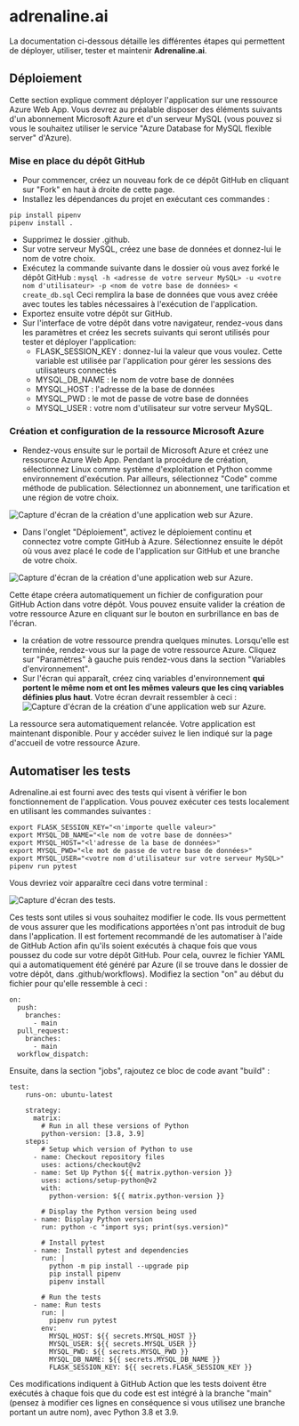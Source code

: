 # adrenaline.ai

La documentation ci-dessous détaille les différentes étapes qui permettent de déployer, utiliser, tester et maintenir **Adrenaline.ai**.

## Déploiement

Cette section explique comment déployer l'application sur une ressource Azure Web App. Vous devrez au préalable disposer des éléments suivants d'un abonnement Microsoft Azure et d'un serveur MySQL (vous pouvez si vous le souhaitez utiliser le service "Azure Database for MySQL flexible server" d'Azure).

### Mise en place du dépôt GitHub
- Pour commencer, créez un nouveau fork de ce dépôt GitHub en cliquant sur "Fork" en haut à droite de cette page.
- Installez les dépendances du projet en exécutant ces commandes :
```
pip install pipenv
pipenv install .
```
- Supprimez le dossier .github.
- Sur votre serveur MySQL, créez une base de données et donnez-lui le nom de votre choix.
- Exécutez la commande suivante dans le dossier où vous avez forké le dépôt GitHub :
```mysql -h <adresse de votre serveur MySQL> -u <votre nom d'utilisateur> -p <nom de votre base de données> < create_db.sql```
Ceci remplira la base de données que vous avez créée avec toutes les tables nécessaires à l'exécution de l'application.
- Exportez ensuite votre dépôt sur GitHub. 
- Sur l'interface de votre dépôt dans votre navigateur, rendez-vous dans les paramètres et créez les secrets suivants qui seront utilisés pour tester et déployer l'application:
    - FLASK_SESSION_KEY : donnez-lui la valeur que vous voulez. Cette variable est utilisée par l'application pour gérer les sessions des utilisateurs connectés
    - MYSQL_DB_NAME : le nom de votre base de données
    - MYSQL_HOST : l'adresse de la base de données
    - MYSQL_PWD : le mot de passe de votre base de données
    - MYSQL_USER : votre nom d'utilisateur sur votre serveur MySQL.

### Création et configuration de la ressource Microsoft Azure
- Rendez-vous ensuite sur le portail de Microsoft Azure et créez une ressource Azure Web App. Pendant la procédure de création, sélectionnez Linux comme système d'exploitation et Python comme environnement d'exécution. Par ailleurs, sélectionnez "Code" comme méthode de publication. Sélectionnez un abonnement, une tarification et une région de votre choix. 


![Capture d'écran de la création d'une application web sur Azure.](img/azure_2.png)


- Dans l'onglet "Déploiement", activez le déploiement continu et connectez votre compte GitHub à Azure. Sélectionnez ensuite le dépôt où vous avez placé le code de l'application sur GitHub et une branche de votre choix.


![Capture d'écran de la création d'une application web sur Azure.](img/azure_3.png)

Cette étape créera automatiquement un fichier de configuration pour GitHub Action dans votre dépôt. Vous pouvez ensuite valider la création de votre ressource Azure en cliquant sur le bouton en surbrillance en bas de l'écran.

- la création de votre ressource prendra quelques minutes. Lorsqu'elle est terminée, rendez-vous sur la page de votre ressource Azure. Cliquez sur "Paramètres" à gauche puis rendez-vous dans la section "Variables d'environnement".
- Sur l'écran qui apparaît, créez cinq variables d'environnement **qui portent le même nom et ont les mêmes valeurs que les cinq variables définies plus haut**. Votre écran devrait ressembler à ceci :
![Capture d'écran de la création d'une application web sur Azure.](img/azure_4.png)

La ressource sera automatiquement relancée. Votre application est maintenant disponible. Pour y accéder suivez le lien indiqué sur la page d'accueil de votre ressource Azure.

## Automatiser les tests

Adrenaline.ai est fourni avec des tests qui visent à vérifier le bon fonctionnement de l'application. Vous pouvez exécuter ces tests localement en utilisant les commandes suivantes :
```
export FLASK_SESSION_KEY="<n'importe quelle valeur>"
export MYSQL_DB_NAME="<le nom de votre base de données>"
export MYSQL_HOST="<l'adresse de la base de données>"
export MYSQL_PWD="<le mot de passe de votre base de données>"
export MYSQL_USER="<votre nom d'utilisateur sur votre serveur MySQL>"
pipenv run pytest
```

Vous devriez voir apparaître ceci dans votre terminal :

![Capture d'écran des tests.](img/tests.png)

Ces tests sont utiles si vous souhaitez modifier le code. Ils vous permettent de vous assurer que les modifications apportées n'ont pas introduit de bug dans l'application. Il est fortement recommandé de les automatiser à l'aide de GitHub Action afin qu'ils soient exécutés à chaque fois que vous poussez du code sur votre dépôt GitHub. Pour cela, ouvrez le fichier YAML qui a automatiquement été généré par Azure (il se trouve dans le dossier de votre dépôt, dans .github/workflows). Modifiez la section "on" au début du fichier pour qu'elle ressemble à ceci :

```
on:
  push:
    branches:
      - main
  pull_request:
    branches:
      - main
  workflow_dispatch:  
```

Ensuite, dans la section "jobs", rajoutez ce bloc de code avant "build" :

```
test:
    runs-on: ubuntu-latest

    strategy:
      matrix:
        # Run in all these versions of Python
        python-version: [3.8, 3.9]
    steps:
        # Setup which version of Python to use
      - name: Checkout repository files
        uses: actions/checkout@v2
      - name: Set Up Python ${{ matrix.python-version }}
        uses: actions/setup-python@v2
        with:
          python-version: ${{ matrix.python-version }}

        # Display the Python version being used
      - name: Display Python version
        run: python -c "import sys; print(sys.version)"

        # Install pytest
      - name: Install pytest and dependencies
        run: |
          python -m pip install --upgrade pip
          pip install pipenv
          pipenv install

        # Run the tests
      - name: Run tests
        run: |
          pipenv run pytest
        env: 
          MYSQL_HOST: ${{ secrets.MYSQL_HOST }}
          MYSQL_USER: ${{ secrets.MYSQL_USER }}
          MYSQL_PWD: ${{ secrets.MYSQL_PWD }}
          MYSQL_DB_NAME: ${{ secrets.MYSQL_DB_NAME }}
          FLASK_SESSION_KEY: ${{ secrets.FLASK_SESSION_KEY }}
```

Ces modifications indiquent à GitHub Action que les tests doivent être exécutés à chaque fois que du code est est intégré à la branche "main" (pensez à modifier ces lignes en conséquence si vous utilisez une branche portant un autre nom), avec Python 3.8 et 3.9.


